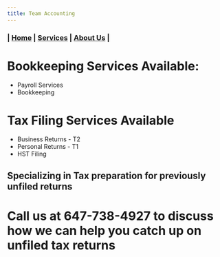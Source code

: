 ```yaml
---
title: Team Accounting
---
```


### | [Home](/) | [Services](/services.html) | [About Us](/about.html) |

# Bookkeeping Services Available:
-  Payroll Services
-  Bookkeeping

# Tax Filing Services Available
-  Business Returns - T2
-  Personal Returns - T1
-  HST Filing

## Specializing in Tax preparation for previously unfiled returns

# Call us at 647-738-4927 to discuss how we can help you catch up on unfiled tax returns
